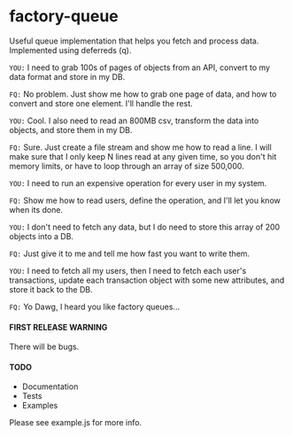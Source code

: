 # factory-queue
Useful queue implementation that helps you fetch and process data. Implemented using deferreds (q).

`YOU:` I need to grab 100s of pages of objects from an API, convert to my data format and store in my DB.

`FQ:` No problem. Just show me how to grab one page of data, and how to convert and store one element. I'll handle the rest.

`YOU:` Cool. I also need to read an 800MB csv, transform the data into objects, and store them in my DB.

`FQ:` Sure. Just create a file stream and show me how to read a line. I will make sure that I only keep N lines read at any given time, so you don't hit memory limits, or have to loop through an array of size 500,000.

`YOU:` I need to run an expensive operation for every user in my system.

`FQ:` Show me how to read users, define the operation, and I'll let you know when its done.

`YOU:` I don't need to fetch any data, but I do need to store this array of 200 objects into a DB.

`FQ:` Just give it to me and tell me how fast you want to write them.

`YOU:` I need to fetch all my users, then I need to fetch each user's transactions, update each transaction object with some new attributes, and store it back to the DB.

`FQ:` Yo Dawg, I heard you like factory queues...

#### FIRST RELEASE WARNING
There will be bugs.

#### TODO
* Documentation
* Tests
* Examples

Please see example.js for more info.
